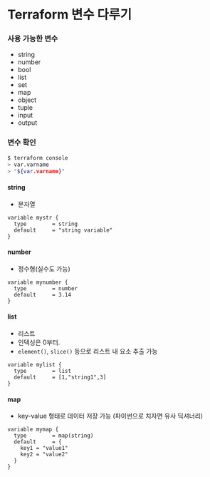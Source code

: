 Terraform 변수 다루기
=====================
### 사용 가능한 변수
* string
* number
* bool
* list
* set
* map
* object
* tuple
* input
* output

### 변수 확인
```bash
$ terraform console
> var.varname
> "${var.varname}" 
```

#### string
* 문자열
```
variable mystr {
  type        = string
  default     = "string variable"
}
```

#### number
* 정수형(실수도 가능)
```
variable mynumber {
  type        = number
  default     = 3.14
}
```

#### list
* 리스트
* 인덱싱은 0부터.
* `element()`, `slice()` 등으로 리스트 내 요소 추출 가능
```
variable mylist {
  type        = list
  default     = [1,"string1",3]
}
```

#### map
* key-value 형태로 데이터 저장 가능 (파이썬으로 치자면 유사 딕셔너리)
```
variable mymap {
  type        = map(string)
  default     = {
    key1 = "value1"
    key2 = "value2"
  }
}
```
 